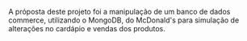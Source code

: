 A próposta deste projeto foi a manipulação de um banco de dados commerce, utilizando o MongoDB, do McDonald's para simulação de alterações no cardápio e vendas dos produtos. 
